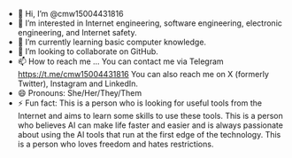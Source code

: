 - 👋 Hi, I’m @cmw15004431816
- 👀 I’m interested in Internet engineering, software engineering, electronic engineering, and Internet safety.
- 🌱 I’m currently learning basic computer knowledge.
- 💞️ I’m looking to collaborate on GitHub.
- 📫 How to reach me ...
          You can contact me via Telegram https://t.me/cmw15004431816
          You can also reach me on X (formerly Twitter), Instagram and LinkedIn.
- 😄 Pronouns: She/Her/They/Them
- ⚡ Fun fact: This is a person who is looking for useful tools from the Internet and aims to learn some skills to use these tools.
                This is a person who believes AI can make life faster and easier and is always passionate about using the AI tools that run at the first edge of the technology.
                This is a person who loves freedom and hates restrictions.

<!---
cmw15004431816/cmw15004431816 is a ✨ special ✨ repository because its `README.md` (this file) appears on your GitHub profile.
You can click the Preview link to take a look at your changes.
--->
